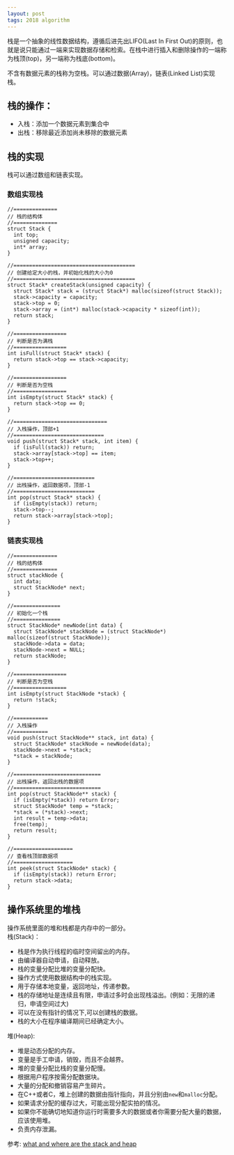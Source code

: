 ```yaml
---
layout: post
tags: 2018 algorithm
---
```

栈是一个抽象的线性数据结构，遵循后进先出LIFO(Last In First Out)的原则，也就是说只能通过一端来实现数据存储和检索。在栈中进行插入和删除操作的一端称为栈顶(top)，另一端称为栈底(bottom)。  

不含有数据元素的栈称为空栈。可以通过数据(Array)，链表(Linked List)实现栈。  

## 栈的操作：
  - 入栈：添加一个数据元素到集合中
  - 出栈：移除最近添加尚未移除的数据元素

## 栈的实现
  栈可以通过数组和链表实现。
### 数组实现栈
```
//==============
// 栈的结构体
//==============
struct Stack {
  int top;
  unsigned capacity;
  int* array;
}

//=======================================
// 创建给定大小的栈，并初始化栈的大小为0
//=======================================
struct Stack* createStack(unsigned capacity) {
  struct Stack* stack = (struct Stack*) malloc(sizeof(struct Stack));
  stack->capacity = capacity;
  stack->top = 0;
  stack->array = (int*) malloc(stack->capacity * sizeof(int));
  return stack;
}

//=================
// 判断是否为满栈
//=================
int isFull(struct Stack* stack) {
  return stack->top == stack->capacity;
}

//=================
// 判断是否为空栈
//=================
int isEmpty(struct Stack* stack) {
  return stack->top == 0;
}

//==============================
// 入栈操作，顶部+1
//=============================
void push(struct Stack* stack, int item) {
  if (isFull(stack)) return;
  stack->array[stack->top] == item;
  stack->top++;
}

//==========================
// 出栈操作，返回数据项，顶部-1
//==========================
int pop(struct Stack* stack) {
  if (isEmpty(stack)) return;
  stack->top--;
  return stack->array[stack->top];
}
```
### 链表实现栈
```
//==============
// 栈的结构体
//==============
struct stackNode {
  int data;
  struct StackNode* next;
}

//===============
// 初始化一个栈
//===============
struct StackNode* newNode(int data) {
  struct StackNode* stackNode = (struct StackNode*) malloc(sizeof(struct StackNode));
  stackNode->data = data;
  stackNode->next = NULL;
  return stackNode;
}

//=================
// 判断是否为空栈
//=================
int isEmpty(struct StackNode *stack) {
  return !stack;
}

//===========
// 入栈操作
//===========
void push(struct StackNode** stack, int data) {
  struct StackNode* stackNode = newNode(data);
  stackNode->next = *stack;
  *stack = stackNode;
}

//============================
// 出栈操作，返回出栈的数据项
//============================
int pop(struct StackNode** stack) {
  if (isEmpty(*stack)) return Error;
  struct StackNode* temp = *stack;
  *stack = (*stack)->next;
  int result = temp->data;
  free(temp);
  return result;
}

//===================
// 查看栈顶部数据项
//===================
int peek(struct StackNode* stack) {
  if (isEmpty(stack)) return Error;
  return stack->data;
}
```

## 操作系统里的堆栈
操作系统里面的堆和栈都是内存中的一部分。  
  栈(Stack)：  
  - 栈是作为执行线程的临时空间留出的内存。
  - 由编译器自动申请，自动释放。
  - 栈的变量分配比堆的变量分配快。
  - 操作方式使用数据结构中的栈实现。
  - 用于存储本地变量，返回地址，传递参数。
  - 栈的存储地址是连续且有限，申请过多时会出现栈溢出。(例如：无限的递归，申请空间过大)
  - 可以在没有指针的情况下,可以创建栈的数据。
  - 栈的大小在程序编译期间已经确定大小。

  堆(Heap):
  - 堆是动态分配的内存。
  - 变量是手工申请，销毁，而且不会越界。
  - 堆的变量分配比栈的变量分配慢。
  - 根据用户程序按需分配数据块。
  - 大量的分配和撤销容易产生碎片。
  - 在C++或者C，堆上创建的数据由指针指向，并且分别由`new`和`malloc`分配。
  - 如果请求分配的缓存过大，可能出现分配实拍的情况。
  - 如果你不能确切地知道你运行时需要多大的数据或者你需要分配大量的数据，应该使用堆。
  - 负责内存泄漏。

参考: [what and where are the stack and heap](https://stackoverflow.com/questions/79923/what-and-where-are-the-stack-and-heap)
